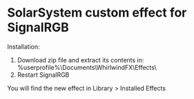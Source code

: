 # SolarSystem custom effect for SignalRGB
Installation:
1. Download zip file and extract its contents in: %userprofile%\Documents\WhirlwindFX\Effects\
2. Restart SignalRGB

You will find the new effect in Library > Installed Effects
